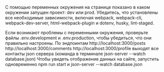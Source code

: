 С помощью переменных окружения на странице показано в каком окружении запущен проект: dev или prod. Убедитесь, что установлены все необходимые зависимости, включая webpack, webpack-cli, webpack-dev-server, html-webpack-plugin и dotenv, husky, lint-staged.

Если возникают проблемы с переменными окружения, проверьте файлы .env.development и .env.production, чтобы убедиться, что они правильно настроены.
По эндпоинтам 
http://localhost:3000/posts
http://localhost:3000/comments
http://localhost:3000/profile
 выходят все контакты json сервера (команда в терминале json-server --watch database.json)
 Чтобы увидеть отображение данных на сайте, запустить одновременно npm run start и json-server --watch database.json
